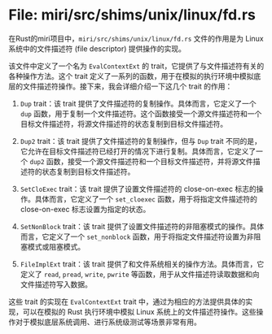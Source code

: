 # File: miri/src/shims/unix/linux/fd.rs

在Rust的miri项目中，`miri/src/shims/unix/linux/fd.rs` 文件的作用是为 Linux 系统中的文件描述符 (file descriptor) 提供操作的实现。

该文件中定义了一个名为 `EvalContextExt` 的 trait，它提供了与文件描述符有关的各种操作方法。这个 trait 定义了一系列的函数，用于在模拟的执行环境中模拟底层的文件描述符操作。接下来，我会详细介绍一下这几个 trait 的作用：

1. `Dup` trait：该 trait 提供了文件描述符的复制操作。具体而言，它定义了一个 `dup` 函数，用于复制一个文件描述符。这个函数接受一个源文件描述符和一个目标文件描述符，将源文件描述符的状态复制到目标文件描述符。

2. `Dup2` trait：该 trait 提供了文件描述符的复制操作，但与 `Dup` trait 不同的是，它允许在目标文件描述符已经打开的情况下进行复制。具体而言，它定义了一个 `dup2` 函数，接受一个源文件描述符和一个目标文件描述符，并将源文件描述符的状态复制到目标文件描述符。

3. `SetCloExec` trait：该 trait 提供了设置文件描述符的 close-on-exec 标志的操作。具体而言，它定义了一个 `set_cloexec` 函数，用于将指定文件描述符的 close-on-exec 标志设置为指定的状态。

4. `SetNonBlock` trait：该 trait 提供了设置文件描述符的非阻塞模式的操作。具体而言，它定义了一个 `set_nonblock` 函数，用于将指定文件描述符设置为非阻塞模式或阻塞模式。

5. `FileImplExt` trait：该 trait 提供了和文件系统相关的操作方法。具体而言，它定义了 `read`, `pread`, `write`, `pwrite` 等函数，用于从文件描述符读取数据和向文件描述符写入数据。

这些 trait 的实现在 `EvalContextExt` trait 中，通过为相应的方法提供具体的实现，可以在模拟的 Rust 执行环境中模拟 Linux 系统上的文件描述符操作。这些操作对于模拟底层系统调用、进行系统级测试等场景非常有用。


